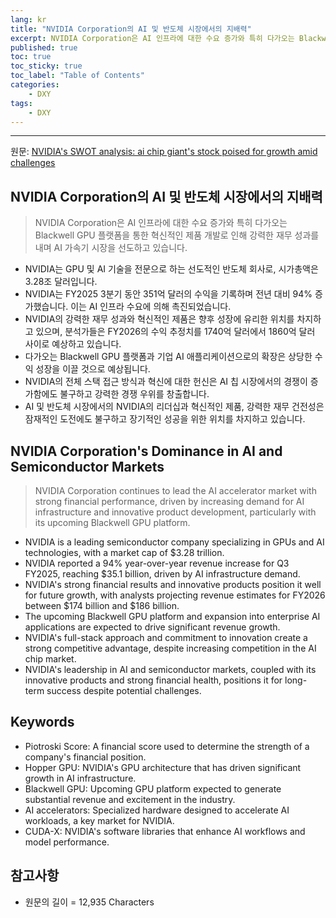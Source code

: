 ```yaml
---
lang: kr
title: "NVIDIA Corporation의 AI 및 반도체 시장에서의 지배력"
excerpt: NVIDIA Corporation은 AI 인프라에 대한 수요 증가와 특히 다가오는 Blackwell GPU 플랫폼을 통한 혁신적인 제품 개발로 인해 강력한 재무 성과를 내며 AI 가속기 시장을 선도하고 있습니다.
published: true
toc: true
toc_sticky: true
toc_label: "Table of Contents"
categories:
    - DXY
tags:
    - DXY
---
```


---

  원문: [NVIDIA's SWOT analysis: ai chip giant's stock poised for growth amid challenges](https://www.investing.com/news/swot-analysis/nvidias-swot-analysis-ai-chip-giants-stock-poised-for-growth-amid-challenges-93CH-3785522)

## NVIDIA Corporation의 AI 및 반도체 시장에서의 지배력

> NVIDIA Corporation은 AI 인프라에 대한 수요 증가와 특히 다가오는 Blackwell GPU 플랫폼을 통한 혁신적인 제품 개발로 인해 강력한 재무 성과를 내며 AI 가속기 시장을 선도하고 있습니다.


- NVIDIA는 GPU 및 AI 기술을 전문으로 하는 선도적인 반도체 회사로, 시가총액은 3.28조 달러입니다.
- NVIDIA는 FY2025 3분기 동안 351억 달러의 수익을 기록하며 전년 대비 94% 증가했습니다. 이는 AI 인프라 수요에 의해 촉진되었습니다.
- NVIDIA의 강력한 재무 성과와 혁신적인 제품은 향후 성장에 유리한 위치를 차지하고 있으며, 분석가들은 FY2026의 수익 추정치를 1740억 달러에서 1860억 달러 사이로 예상하고 있습니다.
- 다가오는 Blackwell GPU 플랫폼과 기업 AI 애플리케이션으로의 확장은 상당한 수익 성장을 이끌 것으로 예상됩니다.
- NVIDIA의 전체 스택 접근 방식과 혁신에 대한 헌신은 AI 칩 시장에서의 경쟁이 증가함에도 불구하고 강력한 경쟁 우위를 창출합니다.
- AI 및 반도체 시장에서의 NVIDIA의 리더십과 혁신적인 제품, 강력한 재무 건전성은 잠재적인 도전에도 불구하고 장기적인 성공을 위한 위치를 차지하고 있습니다.

## NVIDIA Corporation's Dominance in AI and Semiconductor Markets

> NVIDIA Corporation continues to lead the AI accelerator market with strong financial performance, driven by increasing demand for AI infrastructure and innovative product development, particularly with its upcoming Blackwell GPU platform.


- NVIDIA is a leading semiconductor company specializing in GPUs and AI technologies, with a market cap of $3.28 trillion.
- NVIDIA reported a 94% year-over-year revenue increase for Q3 FY2025, reaching $35.1 billion, driven by AI infrastructure demand.
- NVIDIA's strong financial results and innovative products position it well for future growth, with analysts projecting revenue estimates for FY2026 between $174 billion and $186 billion.
- The upcoming Blackwell GPU platform and expansion into enterprise AI applications are expected to drive significant revenue growth.
- NVIDIA's full-stack approach and commitment to innovation create a strong competitive advantage, despite increasing competition in the AI chip market.
- NVIDIA's leadership in AI and semiconductor markets, coupled with its innovative products and strong financial health, positions it for long-term success despite potential challenges.

## Keywords

- Piotroski Score: A financial score used to determine the strength of a company's financial position.
- Hopper GPU: NVIDIA's GPU architecture that has driven significant growth in AI infrastructure.
- Blackwell GPU: Upcoming GPU platform expected to generate substantial revenue and excitement in the industry.
- AI accelerators: Specialized hardware designed to accelerate AI workloads, a key market for NVIDIA.
- CUDA-X: NVIDIA's software libraries that enhance AI workflows and model performance.

## 참고사항

- 원문의 길이 = 12,935 Characters

